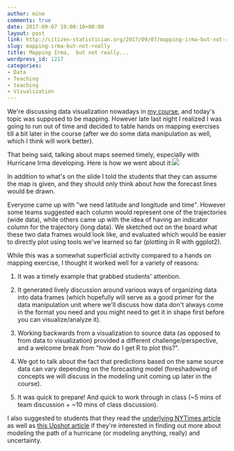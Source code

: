 ```yaml
---
author: mine
comments: true
date: 2017-09-07 19:00:10+00:00
layout: post
link: http://citizen-statistician.org/2017/09/07/mapping-irma-but-not-really/
slug: mapping-irma-but-not-really
title: Mapping Irma,  but not really...
wordpress_id: 1217
categories:
- Data
- Teaching
- teaching
- Visualization
---
```


We're discussing data visualization nowadays in [my course](http://www2.stat.duke.edu/courses/Fall17/sta112.01/), and today's topic was supposed to be mapping. However late last night I realized I was going to run out of time and decided to table hands on mapping exercises till a bit later in the course (after we do some data manipulation as well, which I think will work better).

That being said, talking about maps seemed timely, especially with Hurricane Irma developing. Here is how we went about it:[![](http://citizen-statistician.org/wp-content/uploads/2017/09/irma-slide-1024x817.png)](https://www.nytimes.com/interactive/2017/09/05/us/hurricane-irma-map.html?smid=pl-share)

In addition to what's on the slide I told the students that they can assume the map is given, and they should only think about how the forecast lines would be drawn.

Everyone came up with "we need latitude and longitude and time". However some teams suggested each column would represent one of the trajectories (wide data), while others came up with the idea of having an indicator column for the trajectory (long data). We sketched out on the board what these two data frames would look like, and evaluated which would be easier to directly plot using tools we've learned so far (plotting in R with ggplot2).

While this was a somewhat superficial activity compared to a hands on mapping exercise, I thought it worked well for a variety of reasons:



 	
  1. It was a timely example that grabbed students' attention.

 	
  2. It generated lively discussion around various ways of organizing data into data frames (which hopefully will serve as a good primer for the data manipulation unit where we'll discuss how data don't always come in the format you need and you might need to get it in shape first before you can visualize/analyze it).

 	
  3. Working backwards from a visualization to source data (as opposed to from data to visualization) provided a different challenge/perspective, and a welcome break from "how do I get R to plot this?".

 	
  4. We got to talk about the fact that predictions based on the same source data can vary depending on the forecasting model (foreshadowing of concepts we will discuss in the modeling unit coming up later in the course).

 	
  5. It was quick to prepare! And quick to work through in class (~5 mins of team discussion + ~10 mins of class discussion).


I also suggested to students that they read the [underlying NYTimes article](https://nyti.ms/2x7nKLD) as well as [this Upshot article](https://nyti.ms/2xPWa2z) if they're interested in finding out more about modeling the path of a hurricane (or modeling anything, really) and uncertainty.
